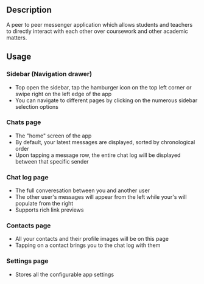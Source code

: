 ## Description
A peer to peer messenger application which allows students and teachers to directly interact with each other over coursework and other academic matters.

## Usage 
### Sidebar (Navigation drawer) 
* Top open the sidebar, tap the hamburger icon on the top left corner or swipe right on the left edge of the app 
* You can navigate to different pages by clicking on the numerous sidebar selection options 
### Chats page 
* The "home" screen of the app 
* By default, your latest messages are displayed, sorted by chronological order  
* Upon tapping a message row, the entire chat log will be displayed between that specific sender
### Chat log page 
* The full converesation between you and another user
* The other user's messages will appear from the left while your's will populate from the right
* Supports rich link previews 
### Contacts page 
* All your contacts and their profile images will be on this page 
* Tapping on a contact brings you to the chat log with them 
### Settings page 
* Stores all the configurable app settings
